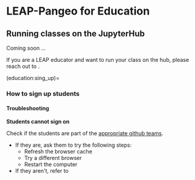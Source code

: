 # LEAP-Pangeo for Education

## Running classes on the JupyterHub

Coming soon ...

If you are a LEAP educator and want to run your class on the hub, please reach out to [](contact.data_compute_manager).

(education:sing_up)=
### How to sign up students

#### Troubleshooting

**Students cannot sign on**

Check if the students are part of the [appropriate github teams](). 

- If they are, ask them to try the following steps:
  - Refresh the browser cache
  - Try a different browser
  - Restart the computer
- If they aren't, refer to [](education:sing_up)
